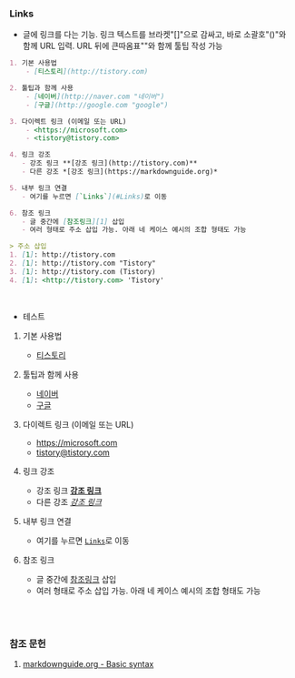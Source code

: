 ### Links
- 글에 링크를 다는 기능. 링크 텍스트를 브라켓"[]"으로 감싸고, 바로 소괄호"()"와 함께 URL 입력. URL 뒤에 큰따옴표""와 함께 툴팁 작성 가능

```md
1. 기본 사용법
    - [티스토리](http://tistory.com)

2. 툴팁과 함께 사용
    - [네이버](http://naver.com "네이버")
    - [구글](http://google.com "google")

3. 다이렉트 링크 (이메일 또는 URL)
    - <https://microsoft.com>
    - <tistory@tistory.com>

4. 링크 강조
   - 강조 링크 **[강조 링크](http://tistory.com)**
   - 다른 강조 *[강조 링크](https://markdownguide.org)*

5. 내부 링크 연결
   - 여기를 누르면 [`Links`](#Links)로 이동

6. 참조 링크
   - 글 중간에 [참조링크][1] 삽입
   - 여러 형태로 주소 삽입 가능. 아래 네 케이스 예시의 조합 형태도 가능

> 주소 삽입
1. [1]: http://tistory.com
2. [1]: http://tistory.com "Tistory"
3. [1]: http://tistory.com (Tistory)
4. [1]: <http://tistory.com> 'Tistory'
```
<br>

- 테스트

1. 기본 사용법
    - [티스토리](http://tistory.com)

2. 툴팁과 함께 사용
    - [네이버](http://naver.com "네이버")
    - [구글](http://google.com "google")

3. 다이렉트 링크 (이메일 또는 URL)
    - <https://microsoft.com>
    - <tistory@tistory.com>

4. 링크 강조
   - 강조 링크 **[강조 링크](http://tistory.com)**
   - 다른 강조 *[강조 링크](https://markdownguide.org)*

5. 내부 링크 연결
   - 여기를 누르면 [`Links`](#Links)로 이동

6. 참조 링크
   - 글 중간에 [참조링크][1] 삽입
   - 여러 형태로 주소 삽입 가능. 아래 네 케이스 예시의 조합 형태도 가능

[1]: http://tistory.com "Tistory"
<br><br>

### 참조 문헌
1. [markdownguide.org - Basic syntax](https://www.markdownguide.org/basic-syntax/#overview "Basic syntax overview")